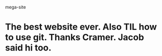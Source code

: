 mega-site

The best website ever. Also TIL how to use git. Thanks Cramer. Jacob said hi too.
=========
